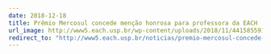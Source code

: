 ```yaml
---
date: 2018-12-18
title: Prêmio Mercosul concede menção honrosa para professora da EACH
url_image: http://www5.each.usp.br/wp-content/uploads/2018/11/44158559140_4dd7de57ea_o-563x353.jpg
redirect_to: "http://www5.each.usp.br/noticias/premio-mercosul-concede-mencao-honrosa-para-professora-da-each/"
---
```

